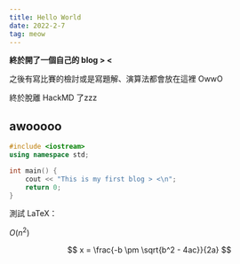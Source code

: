 ```yaml
---
title: Hello World
date: 2022-2-7
tag: meow
---
```


**終於開了一個自己的 blog > <**

之後有寫比賽的檢討或是寫題解、演算法都會放在這裡 OwwO

終於脫離 HackMD 了zzz

## awooooo

```cpp
#include <iostream>
using namespace std;

int main() {
    cout << "This is my first blog > <\n";
    return 0;
}
```

測試 LaTeX：

$O(n^2)$

$$
x = \frac{-b \pm \sqrt{b^2 - 4ac}}{2a}
$$
